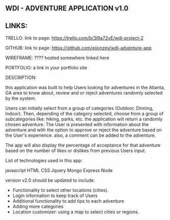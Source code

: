 WDI - ADVENTURE APPLICATION v1.0
--------------------------------

LINKS:
------

TRELLO: link to page: https://trello.com/b/3I9a72vE/wdi-project-2

GITHUB: link to page: https://github.com/ejjonzey/wdi-adventure-app

WIREFRAME: ???? hosted somewhere linked here

PORTFOLIO: a link in your portfolio site




DESCRIPTION:

this application was built to help Users looking for adventures in the Atlanta, GA area to know about, review and or reject adventures randomly selected by the system. 

Users can initially select from a group of categories (Outdoor, Dinning, Indoor). Then, depending of the category selected, choose from a group of subcategories like: hiking, parks, etc. the application will return a randomly chosen adventure. The User is presented with information about the adventure and with the option to approve or reject the adventure based on the User's experience. also, a comment can be added to the adventure.

The app will also display the percentage of acceptance for that adventure based on the number of likes or dislikes from previous Users input.



List of technologies used in this app:

javascript
HTML
CSS
Jquery
Mongo
Express
Node


version v2.0 should be updated to include: 

   - Functionality to select other locations (cities).
   - Login information to keep track of Users
   - Additional functionality to add tips to each adventure
   - Adding more categories
   - Location customizer: using a map to select cities or regions.

